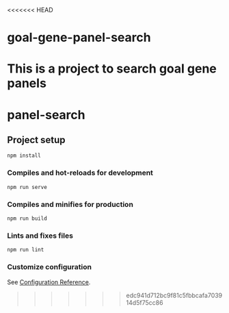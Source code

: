 <<<<<<< HEAD
# goal-gene-panel-search
This is a project to search goal gene panels
=======
# panel-search

## Project setup
```
npm install
```

### Compiles and hot-reloads for development
```
npm run serve
```

### Compiles and minifies for production
```
npm run build
```

### Lints and fixes files
```
npm run lint
```

### Customize configuration
See [Configuration Reference](https://cli.vuejs.org/config/).
>>>>>>> edc941d712bc9f81c5fbbcafa703914d5f75cc86

